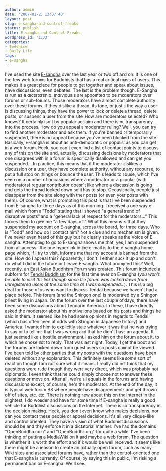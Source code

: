 ```yaml
---
author: admin
date: '2007-01-25 13:07:40'
layout: post
slug: e-sangha-and-control-freaks
status: publish
title: E-sangha and Control Freaks
wordpress_id: '1533'
categories:
- Buddhism
- Daily Life
tags:
- e-sangha
---
```


I've used the site
[E-sangha](http://www.lioncity.net/buddhism/index.php) over the last
year or two off and on. It is one of the few web forums for Buddhists
that has a real critical mass of users. This makes it a great place for
people to get together and speak about issues, have discussions, even
debates. The last is the problem though. E-Sangha is run as a
dictatorship. Individuals are appointed to be moderators over forums or
sub-forums. Those moderators have almost complete authority over these
forums. If they dislike a thread, its tone, or just a the way a user is
discussing things, they have the power to lock or delete a thread,
delete posts, or suspend a user from the site. How are moderators
selected? Who knows? It certainly isn't by popular acclaim and there is
no transparency into the process. How do you appeal a moderator ruling?
Well, you can try to find another moderator and ask them. If you're
banned or temporarily suspended, there is no appeal because you've been
blocked from the site. Basically, E-sangha is about as anti-democratic
or populist as you can get in a web forum. Heck, you can't even find a
list of contact points to discuss any of this on the site and, actually,
discussing decisions by moderators that one disagrees with in a forum is
specifically disallowed and can get you suspended... In practice, this
means that if the moderator dislikes a discussion or a user, they have
complete authority, without any recourse, to put a full stop on things
or bounce the user. This leads to abuse, which I've seen on a number of
occasions where a moderator or a popular (with moderators) regular
contributor doesn't like where a discussion is going and gets the thread
locked down so it has to stop. Occasionally, people just disappear from
the site along with their posts (or even your posts with them). Of
course, what is prompting this post is that I've been suspended from
E-sangha for three days as of this morning. I received a one way e-mail
which from a "Todd" stating that I showed "a general trend of disruptive
posts" and a "general lack of respect for the moderators..." This forces
them to give me "a few days off." What this means is that they suspended
my account on E-sangha, across the board, for three days. Who is "Todd"
and how do I contact him? Not a clue and no mechanism is given. I've
never even heard of this guy but he clearly speaks as the Voice of
E-sangha. Attempting to go to E-sangha shows me that, yes, I am
suspended from all access. The one hyperlink in the e-mail is to the
e-sangha home page which, if I try to visit, informs me that my account
is banned from the site. How do I appeal this? Apparently, I don't. I
either suck it up and don't do what I did in the future or I leave
E-sangha. What prompted this? Well, recently, an [East Asian Buddhism
Forum](http://www.lioncity.net/buddhism/index.php?showforum=53) was
created. This forum included a subform for [Tendai
Buddhism](http://www.lioncity.net/buddhism/index.php?showforum=108) for
the first time ever on E-sangha (*you won't be able to visit the link
though since the forum was locked down from unregistered users at the
same time as I was suspended...*). This is a big deal for those of us
who want to discuss Tendai because we haven't had a place before. This
forum (and the Shingon one) is moderated by a Shingon priest living in
Japan. On the forum over the last couple of days, there have been some
discussions about Tendai in America. In these, I have directly asked the
moderator about his motivations based on his posts and things he said in
them. It seemed like he had some opinions in regards to Tendai (which
has often been at odds with Shingon in Japanese history) and America. I
wanted him to explicitly state whatever it was that he was trying to say
or to tell me that I was wrong and that he didn't have an agenda. It
just seemed like a hostile environment. I asked him on the forum about
it, to which he chose not to reply. That was last night. Today, I get
the boot and the forums are locked down from guest users so posts cannot
be viewed. I've been told by other parties that my posts with the
questions have been deleted without any explanation. This definitely
seems like *some* sort of reaction though I am not sure what it means. I
really did not think that my questions were rude though they were very
direct, which was probably not diplomatic. I even think that he could
simply choose not to answer these questions or move on. After all, we're
all equals in the forums and having discussions except, of course, he's
the moderator. At the end of the day, it is typical web forum BS where
people have disagreements and get thrown off of sites, etc. etc. There
is nothing new about this on the Internet in the slightest. I do wonder
and have for some time if E-sangha is really a good vehicle for Buddhist
discussions on the Internet. There is no transparency in the decision
making. Heck, you don't even know who makes decisions, nor can you
contact these people or appeal decisions. It's all very clique-like and
control oriented. They have a vision of what Buddhist discussions should
be and they enforce it in a dictatorial manner. I've had the domains
"OpenBuddha.com" and "OpenBuddha.org" for quite a while. I've been
thinking of putting a MediaWiki on it and maybe a web forum. The
question is whether it is worth the effort and if it would be well
received. It seems like there might be a reason to create an actually
open forum, such as many Wiki sites and associated forums have, rather
than the control-oriented one that E-sangha is currently. Of course, by
saying this in public, I'm risking a permanent ban on E-sangha. We'll
see.
